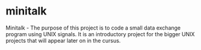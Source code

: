 # minitalk
Minitalk - The purpose of this project is to code a small data exchange program using UNIX signals. It is an introductory project for the bigger UNIX projects that will appear later on in the cursus.
